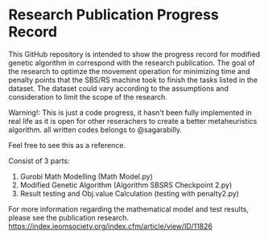 # Research Publication Progress Record

This GitHub repository is intended to show the progress record for modified genetic algorithm in correspond with the research publication.
The goal of the research to optimze the movement operation for minimizing time and penalty points that the SBS/RS machine took to finish the tasks listed in the dataset.
The dataset could vary according to the assumptions and consideration to limit the scope of the research.   

Warning!: This is just a code progress, it hasn't been fully implemented in real life as it is open for other reserachers to create a better metaheuristics algorithm.
all written codes belongs to @sagarabilly.

Feel free to see this as a reference. 

Consist of 3 parts:
1. Gurobi Math Modelling (Math Model.py)
2. Modified Genetic Algorithm (Algorithm SBSRS Checkpoint 2.py)
3. Result testing and Obj.value Calculation (testing with penalty2.py)

For more information regarding the mathematical model and test results, please see the publication research.
https://index.ieomsociety.org/index.cfm/article/view/ID/11826

